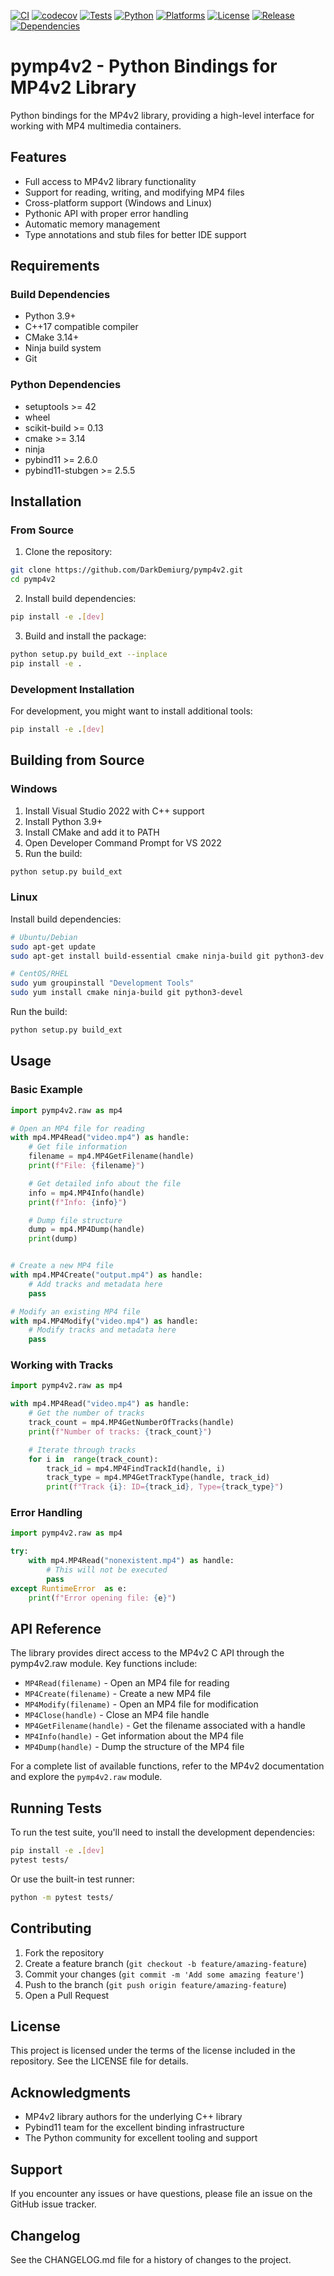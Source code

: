 [![CI](https://github.com/DarkDemiurg/pymp4v2/actions/workflows/ci.yml/badge.svg)](https://github.com/DarkDemiurg/pymp4v2/actions/workflows/ci.yml)
[![codecov](https://codecov.io/gh/DarkDemiurg/pymp4v2/graph/badge.svg?token=O01EZO3V0Q)](https://codecov.io/gh/DarkDemiurg/pymp4v2)
[![Tests](https://img.shields.io/github/actions/workflow/status/DarkDemiurg/pymp4v2/ci.yml?label=tests)](https://github.com/DarkDemiurg/pymp4v2/actions)
[![Python](https://img.shields.io/badge/python-3.9%20|%203.10%20|%203.11%20|%203.12%20|%203.13-blue.svg)](https://www.python.org/)
[![Platforms](https://img.shields.io/badge/platform-windows%20|%20linux-lightgrey.svg)](https://github.com/DarkDemiurg/pymp4v2)
[![License](https://img.shields.io/github/license/DarkDemiurg/pymp4v2.svg)](https://github.com/DarkDemiurg/pymp4v2/blob/master/LICENSE)
[![Release](https://img.shields.io/github/v/release/DarkDemiurg/pymp4v2.svg)](https://github.com/DarkDemiurg/pymp4v2/releases)
[![Dependencies](https://img.shields.io/librariesio/github/DarkDemiurg/pymp4v2)](https://libraries.io/github/DarkDemiurg/pymp4v2)

# pymp4v2 - Python Bindings for MP4v2 Library

Python bindings for the MP4v2 library, providing a high-level interface for working with MP4 multimedia containers.

## Features

- Full access to MP4v2 library functionality
- Support for reading, writing, and modifying MP4 files
- Cross-platform support (Windows and Linux)
- Pythonic API with proper error handling
- Automatic memory management
- Type annotations and stub files for better IDE support

## Requirements

### Build Dependencies

- Python 3.9+
- C++17 compatible compiler
- CMake 3.14+
- Ninja build system
- Git

### Python Dependencies

- setuptools >= 42
- wheel
- scikit-build >= 0.13
- cmake >= 3.14
- ninja
- pybind11 >= 2.6.0
- pybind11-stubgen >= 2.5.5

## Installation

### From Source

1. Clone the repository:

```bash
git clone https://github.com/DarkDemiurg/pymp4v2.git
cd pymp4v2
```

2. Install build dependencies:

```bash
pip install -e .[dev]
```

3. Build and install the package:

```bash
python setup.py build_ext --inplace
pip install -e .
```

### Development Installation

For development, you might want to install additional tools:

```bash
pip install -e .[dev]
```

## Building from Source

### Windows

1. Install Visual Studio 2022 with C++ support
2. Install Python 3.9+
3. Install CMake and add it to PATH
4. Open Developer Command Prompt for VS 2022
5. Run the build:

```bash
python setup.py build_ext
```

### Linux

Install build dependencies:

```bash
# Ubuntu/Debian
sudo apt-get update
sudo apt-get install build-essential cmake ninja-build git python3-dev

# CentOS/RHEL
sudo yum groupinstall "Development Tools"
sudo yum install cmake ninja-build git python3-devel
```

Run the build:

```bash
python setup.py build_ext
```

## Usage

### Basic Example

```python
import pymp4v2.raw as mp4

# Open an MP4 file for reading
with mp4.MP4Read("video.mp4") as handle:
    # Get file information
    filename = mp4.MP4GetFilename(handle)
    print(f"File: {filename}")

    # Get detailed info about the file
    info = mp4.MP4Info(handle)
    print(f"Info: {info}")

    # Dump file structure
    dump = mp4.MP4Dump(handle)
    print(dump)


# Create a new MP4 file
with mp4.MP4Create("output.mp4") as handle:
    # Add tracks and metadata here
    pass

# Modify an existing MP4 file
with mp4.MP4Modify("video.mp4") as handle:
    # Modify tracks and metadata here
    pass
```

### Working with Tracks

```python
import pymp4v2.raw as mp4

with mp4.MP4Read("video.mp4") as handle:
    # Get the number of tracks
    track_count = mp4.MP4GetNumberOfTracks(handle)
    print(f"Number of tracks: {track_count}")

    # Iterate through tracks
    for i in  range(track_count):
        track_id = mp4.MP4FindTrackId(handle, i)
        track_type = mp4.MP4GetTrackType(handle, track_id)
        print(f"Track {i}: ID={track_id}, Type={track_type}")
```

### Error Handling

```python
import pymp4v2.raw as mp4

try:
    with mp4.MP4Read("nonexistent.mp4") as handle:
        # This will not be executed
        pass
except RuntimeError  as e:
    print(f"Error opening file: {e}")
```

## API Reference

The library provides direct access to the MP4v2 C API through the pymp4v2.raw module. Key functions include:

- `MP4Read(filename)` - Open an MP4 file for reading
- `MP4Create(filename)` - Create a new MP4 file
- `MP4Modify(filename)` - Open an MP4 file for modification
- `MP4Close(handle)` - Close an MP4 file handle
- `MP4GetFilename(handle)` - Get the filename associated with a handle
- `MP4Info(handle)` - Get information about the MP4 file
- `MP4Dump(handle)` - Dump the structure of the MP4 file

For a complete list of available functions, refer to the MP4v2 documentation and explore the `pymp4v2.raw` module.

## Running Tests

To run the test suite, you'll need to install the development dependencies:

```bash
pip install -e .[dev]
pytest tests/
```

Or use the built-in test runner:

```bash
python -m pytest tests/
```

## Contributing

1. Fork the repository
2. Create a feature branch (`git checkout -b feature/amazing-feature`)
3. Commit your changes (`git commit -m 'Add some amazing feature'`)
4. Push to the branch (`git push origin feature/amazing-feature`)
5. Open a Pull Request

## License

This project is licensed under the terms of the license included in the repository. See the LICENSE file for details.

## Acknowledgments

- MP4v2 library authors for the underlying C++ library
- Pybind11 team for the excellent binding infrastructure
- The Python community for excellent tooling and support

## Support

If you encounter any issues or have questions, please file an issue on the GitHub issue tracker.

## Changelog

See the CHANGELOG.md file for a history of changes to the project.
